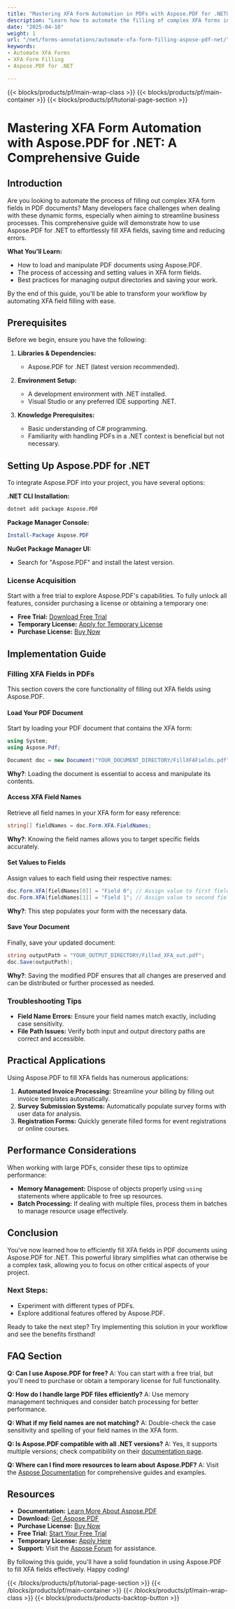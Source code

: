 ```yaml
---
title: "Mastering XFA Form Automation in PDFs with Aspose.PDF for .NET&#58; A Comprehensive Guide"
description: "Learn how to automate the filling of complex XFA forms in PDFs using Aspose.PDF for .NET. This step-by-step guide includes code examples and best practices."
date: "2025-04-10"
weight: 1
url: "/net/forms-annotations/automate-xfa-form-filling-aspose-pdf-net/"
keywords:
- Automate XFA Forms
- XFA Form Filling
- Aspose.PDF for .NET

---
```


{{< blocks/products/pf/main-wrap-class >}}
{{< blocks/products/pf/main-container >}}
{{< blocks/products/pf/tutorial-page-section >}}


# Mastering XFA Form Automation with Aspose.PDF for .NET: A Comprehensive Guide

## Introduction

Are you looking to automate the process of filling out complex XFA form fields in PDF documents? Many developers face challenges when dealing with these dynamic forms, especially when aiming to streamline business processes. This comprehensive guide will demonstrate how to use Aspose.PDF for .NET to effortlessly fill XFA fields, saving time and reducing errors.

**What You'll Learn:**
- How to load and manipulate PDF documents using Aspose.PDF.
- The process of accessing and setting values in XFA form fields.
- Best practices for managing output directories and saving your work.

By the end of this guide, you'll be able to transform your workflow by automating XFA field filling with ease.

## Prerequisites

Before we begin, ensure you have the following:

1. **Libraries & Dependencies:**
   - Aspose.PDF for .NET (latest version recommended).

2. **Environment Setup:**
   - A development environment with .NET installed.
   - Visual Studio or any preferred IDE supporting .NET.

3. **Knowledge Prerequisites:**
   - Basic understanding of C# programming.
   - Familiarity with handling PDFs in a .NET context is beneficial but not necessary.

## Setting Up Aspose.PDF for .NET

To integrate Aspose.PDF into your project, you have several options:

**.NET CLI Installation:**

```bash
dotnet add package Aspose.PDF
```

**Package Manager Console:**

```powershell
Install-Package Aspose.PDF
```

**NuGet Package Manager UI:**
- Search for "Aspose.PDF" and install the latest version.

### License Acquisition

Start with a free trial to explore Aspose.PDF's capabilities. To fully unlock all features, consider purchasing a license or obtaining a temporary one:

- **Free Trial:** [Download Free Trial](https://releases.aspose.com/pdf/net/)
- **Temporary License:** [Apply for Temporary License](https://purchase.aspose.com/temporary-license/)
- **Purchase License:** [Buy Now](https://purchase.aspose.com/buy)

## Implementation Guide

### Filling XFA Fields in PDFs

This section covers the core functionality of filling out XFA fields using Aspose.PDF.

#### Load Your PDF Document

Start by loading your PDF document that contains the XFA form:

```csharp
using System;
using Aspose.Pdf;

Document doc = new Document("YOUR_DOCUMENT_DIRECTORY/FillXFAFields.pdf");
```

**Why?**: Loading the document is essential to access and manipulate its contents.

#### Access XFA Field Names

Retrieve all field names in your XFA form for easy reference:

```csharp
string[] fieldNames = doc.Form.XFA.FieldNames;
```

**Why?**: Knowing the field names allows you to target specific fields accurately.

#### Set Values to Fields

Assign values to each field using their respective names:

```csharp
doc.Form.XFA[fieldNames[0]] = "Field 0"; // Assign value to first field
doc.Form.XFA[fieldNames[1]] = "Field 1"; // Assign value to second field
```

**Why?**: This step populates your form with the necessary data.

#### Save Your Document

Finally, save your updated document:

```csharp
string outputPath = "YOUR_OUTPUT_DIRECTORY/Filled_XFA_out.pdf";
doc.Save(outputPath);
```

**Why?**: Saving the modified PDF ensures that all changes are preserved and can be distributed or further processed as needed.

### Troubleshooting Tips

- **Field Name Errors:** Ensure your field names match exactly, including case sensitivity.
- **File Path Issues:** Verify both input and output directory paths are correct and accessible.

## Practical Applications

Using Aspose.PDF to fill XFA fields has numerous applications:

1. **Automated Invoice Processing:** Streamline your billing by filling out invoice templates automatically.
2. **Survey Submission Systems:** Automatically populate survey forms with user data for analysis.
3. **Registration Forms:** Quickly generate filled forms for event registrations or online courses.

## Performance Considerations

When working with large PDFs, consider these tips to optimize performance:

- **Memory Management:** Dispose of objects properly using `using` statements where applicable to free up resources.
- **Batch Processing:** If dealing with multiple files, process them in batches to manage resource usage effectively.

## Conclusion

You've now learned how to efficiently fill XFA fields in PDF documents using Aspose.PDF for .NET. This powerful library simplifies what can otherwise be a complex task, allowing you to focus on other critical aspects of your project.

### Next Steps:
- Experiment with different types of PDFs.
- Explore additional features offered by Aspose.PDF.

Ready to take the next step? Try implementing this solution in your workflow and see the benefits firsthand!

## FAQ Section

**Q: Can I use Aspose.PDF for free?**
A: You can start with a free trial, but you'll need to purchase or obtain a temporary license for full functionality.

**Q: How do I handle large PDF files efficiently?**
A: Use memory management techniques and consider batch processing for better performance.

**Q: What if my field names are not matching?**
A: Double-check the case sensitivity and spelling of your field names in the XFA form.

**Q: Is Aspose.PDF compatible with all .NET versions?**
A: Yes, it supports multiple versions; check compatibility on their [documentation page](https://reference.aspose.com/pdf/net/).

**Q: Where can I find more resources to learn about Aspose.PDF?**
A: Visit the [Aspose Documentation](https://reference.aspose.com/pdf/net/) for comprehensive guides and examples.

## Resources

- **Documentation:** [Learn More About Aspose.PDF](https://reference.aspose.com/pdf/net/)
- **Download:** [Get Aspose.PDF](https://releases.aspose.com/pdf/net/)
- **Purchase License:** [Buy Now](https://purchase.aspose.com/buy)
- **Free Trial:** [Start Your Free Trial](https://releases.aspose.com/pdf/net/)
- **Temporary License:** [Apply Here](https://purchase.aspose.com/temporary-license/)
- **Support:** Visit the [Aspose Forum](https://forum.aspose.com/c/pdf/10) for assistance.

By following this guide, you'll have a solid foundation in using Aspose.PDF to fill XFA fields effectively. Happy coding!

{{< /blocks/products/pf/tutorial-page-section >}}
{{< /blocks/products/pf/main-container >}}
{{< /blocks/products/pf/main-wrap-class >}}
{{< blocks/products/products-backtop-button >}}
